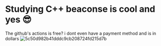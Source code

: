 # Studying C++ beaconse is cool and yes 😎 

The github's actions is free? i dont even have a payment method and is in dollars
![5c50d982b41dddc9cb208724fd215d7b](https://github.com/user-attachments/assets/a40f38fa-4ccb-4427-b950-ca0c1375002e)

